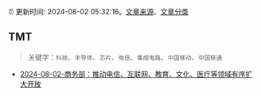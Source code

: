 :alarm_clock: 更新时间: 2024-08-02 05:32:16。[文章来源](/README.md)、[文章分类](/TAGS.md)

## TMT


> 关键字：`科技`、`半导体`、`芯片`、`电信`、`集成电路`、`中国移动`、`中国联通`



- [2024-08-02-商务部：推动电信、互联网、教育、文化、医疗等领域有序扩大开放](https://www.cls.cn/detail/1752084) 
